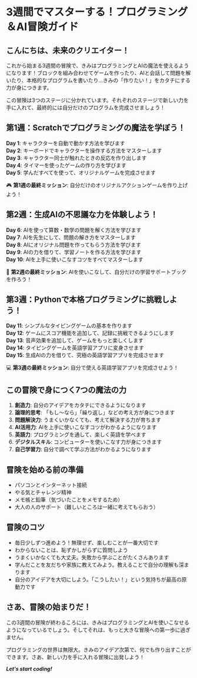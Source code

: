 # 3週間でマスターする！プログラミング＆AI冒険ガイド

## こんにちは、未来のクリエイター！

これから始まる3週間の冒険で、きみはプログラミングとAIの魔法を使えるようになります！ブロックを組み合わせてゲームを作ったり、AIと会話して問題を解いたり、本格的なプログラムを書いたり…きみの「作りたい！」をカタチにする力が身につきます。

この冒険は3つのステージに分かれています。それぞれのステージで新しい力を手に入れて、最終的には自分だけのプログラムを完成させましょう！

## 第1週：Scratchでプログラミングの魔法を学ぼう！

**Day 1**: キャラクターを自動で動かす方法を学びます  
**Day 2**: キーボードでキャラクターを操作する方法をマスターします  
**Day 3**: キャラクター同士が触れたときの反応を作り出します  
**Day 4**: タイマーを使ったゲームの作り方を学びます  
**Day 5**: 学んだすべてを使って、オリジナルゲームを完成させます  

🎮 **第1週の最終ミッション**: 自分だけのオリジナルアクションゲームを作り上げよう！

## 第2週：生成AIの不思議な力を体験しよう！

**Day 6**: AIを使って算数・数学の問題を解く方法を学びます  
**Day 7**: AIを先生にして、問題の解き方をマスターします  
**Day 8**: AIにオリジナル問題を作ってもらう方法を学びます  
**Day 9**: AIの力を借りて、学習ノートを作る方法を学びます  
**Day 10**: AIを上手に使いこなすコツをすべてマスターします  

🤖 **第2週の最終ミッション**: AIを使いこなして、自分だけの学習サポートブックを作ろう！

## 第3週：Pythonで本格プログラミングに挑戦しよう！

**Day 11**: シンプルなタイピングゲームの基本を作ります  
**Day 12**: ゲームにスコア機能を追加して、記録に挑戦できるようにします  
**Day 13**: 音声効果を追加して、ゲームをもっと楽しくします  
**Day 14**: タイピングゲームを英語学習アプリに変身させます  
**Day 15**: 生成AIの力を借りて、究極の英語学習アプリを完成させます  

💻 **第3週の最終ミッション**: 自分で使える英語学習アプリを完成させよう！

## この冒険で身につく7つの魔法の力

1. **創造力**: 自分のアイデアをカタチにできるようになります
2. **論理的思考**: 「もし〜なら」「繰り返し」などの考え方が身につきます
3. **問題解決力**: うまくいかなくても、考えて解決する力が育ちます
4. **AI活用力**: AIを上手に使いこなすコツがわかるようになります
5. **英語力**: プログラミングを通して、楽しく英語を学べます
6. **デジタルスキル**: コンピューターを使いこなす力が身につきます
7. **自己学習力**: 自分で調べて学ぶ方法がわかるようになります

## 冒険を始める前の準備

- パソコンとインターネット接続
- やる気とチャレンジ精神
- メモ帳と鉛筆（気づいたことをメモするため）
- 大人の人のサポート（難しいところは一緒に考えてもらおう）

## 冒険のコツ

- 毎日少しずつ進めよう！無理せず、楽しむことが一番大切です
- わからないことは、恥ずかしがらずに質問しよう
- うまくいかなくても大丈夫。失敗から学ぶことがたくさんあります
- 学んだことを友だちや家族に教えてみよう。教えることで自分の理解も深まります
- 自分のアイデアを大切にしよう。「こうしたい！」という気持ちが最高の原動力です

## さあ、冒険の始まりだ！

この3週間の冒険が終わるころには、きみはプログラミングとAIを使いこなせるようになっているでしょう。そしてそれは、もっと大きな冒険への第一歩に過ぎません。

プログラミングの世界は無限大。きみのアイデア次第で、何でも作り出すことができます。さあ、新しい力を手に入れる冒険に出発しよう！

***Let's start coding!***

